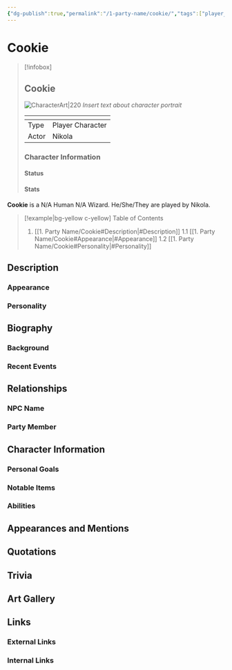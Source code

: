 ```yaml
---
{"dg-publish":true,"permalink":"/1-party-name/cookie/","tags":["player_character"]}
---
```


# Cookie
> [!infobox]
> ## **Cookie**
> ![CharacterArt|220](https://encrypted-tbn0.gstatic.com/images?q=tbn:ANd9GcR0qAyHWqphrd9sdj7KtA7Pu4iX-bxcnKBdBw&s)
> *Insert text about character portrait*
> <table><colgroup></colgroup><thead><tr><th></th><th></th></tr></thead><tbody><tr><td>Type</td><td>Player Character</td></tr><tr><td>Actor</td><td>Nikola</td></tr><tr></tbody></table>
> <h3> Character Information </h3>
> 
> <h4> Status </h4>
> 
> <h4> Stats </h4>
> 

**Cookie** is a N/A Human N/A Wizard. He/She/They are played by Nikola.

> [!example|bg-yellow c-yellow] Table of Contents 
> 1. [[1. Party Name/Cookie#Description\|#Description]]
> 	1.1 [[1. Party Name/Cookie#Appearance\|#Appearance]]
> 	1.2 [[1. Party Name/Cookie#Personality\|#Personality]]

## Description
### Appearance
### Personality

## Biography
### Background
### Recent Events

## Relationships 
### NPC Name
### Party Member

## Character Information
### Personal Goals 
### Notable Items
### Abilities 

## Appearances and Mentions

## Quotations

## Trivia

## Art Gallery

## Links
### External Links
### Internal Links